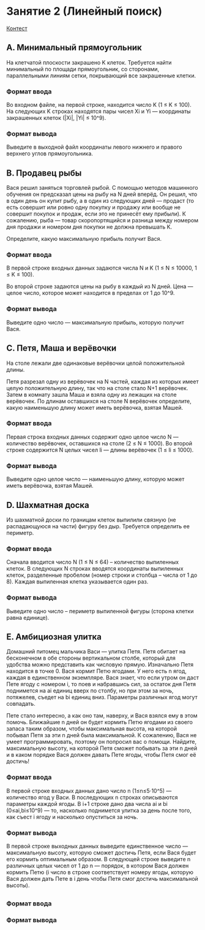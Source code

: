 # Занятие 2 (Линейный поиск)

[Контест](https://contest.yandex.ru/contest/59540/problems/A/)

## A. Минимальный прямоугольник
На клетчатой плоскости закрашено K клеток. Требуется найти минимальный по площади прямоугольник, со сторонами, параллельными линиям сетки, покрывающий все закрашенные клетки.

### Формат ввода
Во входном файле, на первой строке, находится число K (1 ≤ K ≤ 100). На следующих K строках находятся пары чисел Xi и Yi — координаты закрашенных клеток (|Xi|, |Yi| ≤ 10^9).
### Формат вывода
Выведите в выходной файл координаты левого нижнего и правого верхнего углов прямоугольника.

## B. Продавец рыбы
Вася решил заняться торговлей рыбой. С помощью методов машинного обучения он предсказал цены на рыбу на N дней вперёд. Он решил, что в один день он купит рыбу, а в один из следующих дней — продаст (то есть совершит или ровно одну покупку и продажу или вообще не совершит покупок и продаж, если это не принесёт ему прибыли). К сожалению, рыба — товар скоропортящийся и разница между номером дня продажи и номером дня покупки не должна превышать K.

Определите, какую максимальную прибыль получит Вася.
### Формат ввода
В первой строке входных данных задаются числа N и K (1 ≤ N ≤ 10000, 1 ≤ K ≤ 100).

Во второй строке задаются цены на рыбу в каждый из N дней. Цена — целое число, которое может находится в пределах от 1 до 10^9.
### Формат вывода
Выведите одно число — максимальную прибыль, которую получит Вася.

## C. Петя, Маша и верёвочки
На столе лежали две одинаковые верёвочки целой положительной длины.

Петя разрезал одну из верёвочек на N частей, каждая из которых имеет целую положительную длину, так что на столе стало N+1 верёвочек. Затем в комнату зашла Маша и взяла одну из лежащих на столе верёвочек. По длинам оставшихся на столе N верёвочек определите, какую наименьшую длину может иметь верёвочка, взятая Машей.

### Формат ввода
Первая строка входных данных содержит одно целое число N — количество верёвочек, оставшихся на столе (2 ≤ N ≤ 1000). Во второй строке содержится N целых чисел li — длины верёвочек (1 ≤ li ≤ 1000).

### Формат вывода
Выведите одно целое число — наименьшую длину, которую может иметь верёвочка, взятая Машей.


## D. Шахматная доска
Из шахматной доски по границам клеток выпилили связную (не распадающуюся на части) фигуру без дыр. Требуется определить ее периметр.

### Формат ввода
Сначала вводится число N (1 ≤ N ≤ 64) – количество выпиленных клеток. В следующих N строках вводятся координаты выпиленных клеток, разделенные пробелом (номер строки и столбца – числа от 1 до 8). Каждая выпиленная клетка указывается один раз.

### Формат вывода
Выведите одно число – периметр выпиленной фигуры (сторона клетки равна единице).

## E. Амбициозная улитка
Домашний питомец мальчика Васи — улитка Петя. Петя обитает на бесконечном в обе стороны вертикальном столбе, который для удобства можно представить как числовую прямую. Изначально Петя находится в точке 0.
Вася кормит Петю ягодами. У него есть n ягод, каждая в единственном экземпляре. Вася знает, что если утром он даст Пете ягоду с номером i, то поев и набравшись сил, за остаток дня Петя поднимется на ai единиц вверх по столбу, но при этом за ночь, потяжелев, съедет на bi единиц вниз. Параметры различных ягод могут совпадать.

Пете стало интересно, а как оно там, наверху, и Вася взялся ему в этом помочь. Ближайшие 
n дней он будет кормить Петю ягодами из своего запаса таким образом, чтобы максимальная высота, на которой побывал Петя за эти n дней была максимальной. К сожалению, Вася не умеет программировать, поэтому он попросил вас о помощи. Найдите, максимальную высоту, на которой Петя сможет побывать за эти 
n дней и в каком порядке Вася должен давать Пете ягоды, чтобы Петя смог её достичь!

### Формат ввода
В первой строке входных данных дано число n (1≤n≤5⋅10^5) — количество ягод у Васи. В последующих n строках описываются параметры каждой ягоды. В i+1 строке дано два числа ai и bi (0≤ai,bi≤10^9) — то, насколько поднимется улитка за день после того, как съест i ягоду и насколько опуститься за ночь.
### Формат вывода
В первой строке выходных данных выведите единственное число — максимальную высоту, которую сможет достичь Петя, если Вася будет его кормить оптимальным образом. В следующей строке выведите n различных целых чисел от 1 до n — порядок, в котором Вася должен кормить Петю (i число в строке соответствует номеру ягоды, которую Вася должен дать Пете в i день чтобы Петя смог достичь максимальной высоты).

## 

### Формат ввода

### Формат вывода
